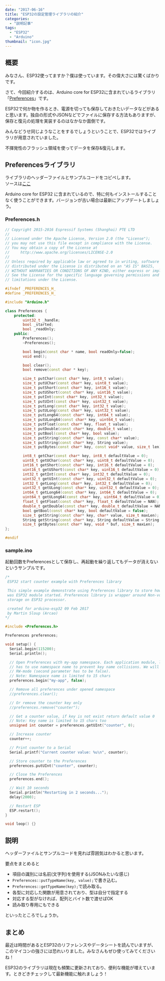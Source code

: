 ```yaml
---
date: "2017-06-16"
title: "ESP32の設定管理ライブラリの紹介"
categories:
  - "説明記事"
tags:
  - "ESP32"
  - "Arduino"
thumbnail: "icon.jpg"
---
```


## 概要

みなさん、ESP32使ってますか？僕は使っています。その偉大さには驚くばかりです。

さて、今回紹介するのは、Arduino core for ESP32に含まれているライブラリ「[Preferences](https://github.com/espressif/arduino-esp32/tree/master/libraries/Preferences)」です。

ESP32で何か物を作るとき、電源を切っても保存しておきたいデータなどがあると思います。独自の形式やJSONなどでファイルに保存する方法もありますが、保存と復元の処理を実装するのはなかなか面倒です。

みんなどうせ同じようなことをするでしょうということで、ESP32ではライブラリが用意されていました。

不揮発性のフラッシュ領域を使ってデータを保存&復元します。

<!--more-->

## Preferencesライブラリ

ライブラリのヘッダーファイルとサンプルコードをコピペします。  
ソースは[ここ](https://github.com/espressif/arduino-esp32/tree/master/libraries/Preferences)

Arduino core for ESP32 に含まれているので、特に何もインストールすることなく使うことができます。バージョンが古い場合は最新にアップデートしましょう。

### Preferences.h

~~~cpp
// Copyright 2015-2016 Espressif Systems (Shanghai) PTE LTD
//
// Licensed under the Apache License, Version 2.0 (the "License");
// you may not use this file except in compliance with the License.
// You may obtain a copy of the License at
//     http://www.apache.org/licenses/LICENSE-2.0
//
// Unless required by applicable law or agreed to in writing, software
// distributed under the License is distributed on an "AS IS" BASIS,
// WITHOUT WARRANTIES OR CONDITIONS OF ANY KIND, either express or implied.
// See the License for the specific language governing permissions and
// limitations under the License.

#ifndef _PREFERENCES_H_
#define _PREFERENCES_H_

#include "Arduino.h"

class Preferences {
    protected:
        uint32_t _handle;
        bool _started;
        bool _readOnly;
    public:
        Preferences();
        ~Preferences();

        bool begin(const char * name, bool readOnly=false);
        void end();

        bool clear();
        bool remove(const char * key);

        size_t putChar(const char* key, int8_t value);
        size_t putUChar(const char* key, uint8_t value);
        size_t putShort(const char* key, int16_t value);
        size_t putUShort(const char* key, uint16_t value);
        size_t putInt(const char* key, int32_t value);
        size_t putUInt(const char* key, uint32_t value);
        size_t putLong(const char* key, int32_t value);
        size_t putULong(const char* key, uint32_t value);
        size_t putLong64(const char* key, int64_t value);
        size_t putULong64(const char* key, uint64_t value);
        size_t putFloat(const char* key, float_t value);
        size_t putDouble(const char* key, double_t value);
        size_t putBool(const char* key, bool value);
        size_t putString(const char* key, const char* value);
        size_t putString(const char* key, String value);
        size_t putBytes(const char* key, const void* value, size_t len);

        int8_t getChar(const char* key, int8_t defaultValue = 0);
        uint8_t getUChar(const char* key, uint8_t defaultValue = 0);
        int16_t getShort(const char* key, int16_t defaultValue = 0);
        uint16_t getUShort(const char* key, uint16_t defaultValue = 0);
        int32_t getInt(const char* key, int32_t defaultValue = 0);
        uint32_t getUInt(const char* key, uint32_t defaultValue = 0);
        int32_t getLong(const char* key, int32_t defaultValue = 0);
        uint32_t getULong(const char* key, uint32_t defaultValue = 0);
        int64_t getLong64(const char* key, int64_t defaultValue = 0);
        uint64_t getULong64(const char* key, uint64_t defaultValue = 0);
        float_t getFloat(const char* key, float_t defaultValue = NAN);
        double_t getDouble(const char* key, double_t defaultValue = NAN);
        bool getBool(const char* key, bool defaultValue = false);
        size_t getString(const char* key, char* value, size_t maxLen);
        String getString(const char* key, String defaultValue = String());
        size_t getBytes(const char* key, void * buf, size_t maxLen);
};

#endif
~~~

### sample.ino

起動回数をPreferencesとして保存し、再起動を繰り返してもデータが消えないというサンプルです。

~~~cpp
/*
 ESP32 start counter example with Preferences library

 This simple example demonstrate using Preferences library to store how many times
 was ESP32 module started. Preferences library is wrapper around Non-volatile
 storage on ESP32 processor.

 created for arduino-esp32 09 Feb 2017
 by Martin Sloup (Arcao)
*/

#include <Preferences.h>

Preferences preferences;

void setup() {
  Serial.begin(115200);
  Serial.println();

  // Open Preferences with my-app namespace. Each application module, library, etc.
  // has to use namespace name to prevent key name collisions. We will open storage in
  // RW-mode (second parameter has to be false).
  // Note: Namespace name is limited to 15 chars
  preferences.begin("my-app", false);

  // Remove all preferences under opened namespace
  //preferences.clear();

  // Or remove the counter key only
  //preferences.remove("counter");

  // Get a counter value, if key is not exist return default value 0
  // Note: Key name is limited to 15 chars too
  unsigned int counter = preferences.getUInt("counter", 0);

  // Increase counter
  counter++;

  // Print counter to a Serial
  Serial.printf("Current counter value: %u\n", counter);

  // Store counter to the Preferences
  preferences.putUInt("counter", counter);

  // Close the Preferences
  preferences.end();

  // Wait 10 seconds
  Serial.println("Restarting in 2 seconds...");
  delay(2000);

  // Restart ESP
  ESP.restart();
}

void loop() {}
~~~

## 説明

ヘッダーファイルとサンプルコードを見れば雰囲気はわかると思います。

要点をまとめると

  * 項目の識別には名前(文字列)を使用する(JSONみたいな感じ)
  * `Preferences::putTypeName(key, value);`で書き込む。
  * `Preferences::getTypeName(key);`で読み取る。
  * 各型に対応した関数が用意されており、型は自分で指定する
  * 対応する型がなければ、配列とバイト数で渡せばOK
  * 読み取り専用にもできる

といったところでしょうか。

## まとめ

最近は時間があるとESP32のリファレンスやデータシートを読んでいますが、このマイコンの強さには恐れいりました。みなさんもぜひ使ってみてくださいね！

ESP32のライブラリは現在も頻繁に更新されており、便利な機能が増えています。ときどきチェックして最新機能に触れましょう！
